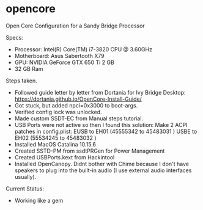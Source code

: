 # opencore
Open Core Configuration for a Sandy Bridge Processor

Specs: 
- Processor: Intel(R) Core(TM) i7-3820 CPU @ 3.60GHz
- Motherboard: Asus Sabertooth X79
- GPU: NVIDIA GeForce GTX 650 Ti 2 GB
- 32 GB Ram

Steps taken.
- Followed guide letter by letter from Dortania for Ivy Bridge Desktop: https://dortania.github.io/OpenCore-Install-Guide/
- Got stuck, but added npci=0x3000 to boot-args.
- Verified config lock was unlocked.
- Made custom SSDT-EC from Manual steps tutorial.
- USB Ports were not active so then I found this solution: Make 2 ACPI patches in config.plist:
  EUSB to EH01 (45555342 to 45483031 )
  USBE to EH02 (55534245 to 45483032 ) 
- Installed MacOS Catalina 10.15.6
- Created SSTD-PM from ssdtPRGen for Power Management
- Created USBPorts.kext from Hackintool
- Installed OpenCanopy. Didnt bother with Chime because I don't have speakers to plug into the built-in audio (I use external audio interfaces usually).

Current Status:
-  Working like a gem
